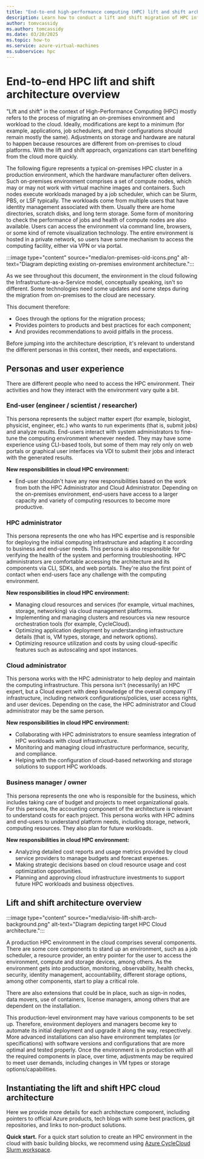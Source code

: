 ```yaml
---
title: "End-to-end high-performance computing (HPC) lift and shift architecture overview"
description: Learn how to conduct a lift and shift migration of HPC infrastructure and workloads from an on-premises environment to the cloud.
author: tomvcassidy
ms.author: tomcassidy
ms.date: 03/20/2025
ms.topic: how-to
ms.service: azure-virtual-machines
ms.subservice: hpc
---
```


# End-to-end HPC lift and shift architecture overview

"Lift and shift" in the context of High-Performance Computing (HPC) mostly refers to the process of migrating an on-premises environment and workload to the cloud. Ideally, modifications are kept to a minimum (for example, applications, job schedulers, and their configurations should remain mostly the same). Adjustments on storage and hardware are natural to happen because resources are different from on-premises to cloud platforms. With the lift and shift approach, organizations can start benefiting from the cloud more quickly.

The following figure represents a typical on-premises HPC cluster in a production environment, which the hardware manufacturer often delivers. Such on-premises environment comprises a set of compute nodes, which may or may not work with virtual machine images and containers. Such nodes execute workloads managed by a job scheduler, which can be Slurm, PBS, or LSF typically. The workloads come from multiple users that have identity management associated with them. Usually there are home directories, scratch disks, and long term storage. Some form of monitoring to check the performance of jobs and health of compute nodes are also available. Users can access the environment via command line, browsers, or some kind of remote visualization technology. The entire environment is hosted in a private network, so users have some mechanism to access the computing facility, either via VPN or via portal.

:::image type="content" source="media/on-premises-old-icons.png" alt-text="Diagram depicting existing on-premises environment architecture.":::

As we see throughout this document, the environment in the cloud following the Infrastructure-as-a-Service model, conceptually speaking, isn't so different. Some technologies need some updates and some steps during the migration from on-premises to the cloud are necessary.

This document therefore:

- Goes through the options for the migration process;
- Provides pointers to products and best practices for each component;
- And provides recommendations to avoid pitfalls in the process.

Before jumping into the architecture description, it's relevant to understand
the different personas in this context, their needs, and expectations.

## Personas and user experience

There are different people who need to access the HPC environment. Their activities and how they interact with the environment vary quite a bit.

### End-user (engineer / scientist / researcher)

This persona represents the subject matter expert (for example, biologist, physicist, engineer, etc.) who wants to run experiments (that is, submit jobs) and analyze results. End-users interact with system administrators to fine-tune the computing environment whenever needed. They may have some experience using CLI-based tools, but some of them may rely only on web portals or graphical user interfaces via VDI to submit their jobs and interact with the generated results.

**New responsibilities in cloud HPC environment:**

- End-user shouldn't have any new responsibilities based on the work from both the HPC Administrator and Cloud Administrator. Depending on the on-premises environment, end-users have access to a larger capacity and variety of computing resources to become more productive.

### HPC administrator

This persona represents the one who has HPC expertise and is responsible for deploying the initial computing infrastructure and adapting it according to business and end-user needs. This persona is also responsible for verifying the health of the system and performing troubleshooting. HPC administrators are comfortable accessing the architecture and its components via CLI, SDKs, and web portals. They're also the first point of contact when end-users face any challenge with the computing environment.

**New responsibilities in cloud HPC environment:**

- Managing cloud resources and services (for example, virtual machines, storage, networking) via cloud management platforms.
- Implementing and managing clusters and resources via new resource orchestration tools (for example, CycleCloud).
- Optimizing application deployment by understanding infrastructure details (that is, VM types, storage, and network options).
- Optimizing resource utilization and costs by using cloud-specific features such as autoscaling and spot instances.

### Cloud administrator

This persona works with the HPC administrator to help deploy and maintain the computing infrastructure. This persona isn't (necessarily) an HPC expert, but a Cloud expert with deep knowledge of the overall company IT infrastructure, including network configurations/policies, user access rights, and user devices. Depending on the case, the HPC administrator and Cloud administrator may be the same person.

**New responsibilities in cloud HPC environment:**

- Collaborating with HPC administrators to ensure seamless integration of HPC workloads with cloud infrastructure.
- Monitoring and managing cloud infrastructure performance, security, and compliance.
- Helping with the configuration of cloud-based networking and storage solutions to support HPC workloads.

### Business manager / owner

This persona represents the one who is responsible for the business, which includes taking care of budget and projects to meet organizational goals. For this persona, the accounting component of the architecture is relevant to understand costs for each project. This persona works with HPC admins and end-users to understand platform needs, including storage, network, computing resources. They also plan for future workloads.

**New responsibilities in cloud HPC environment:**

- Analyzing detailed cost reports and usage metrics provided by cloud service providers to manage budgets and forecast expenses.
- Making strategic decisions based on cloud resource usage and cost optimization opportunities.
- Planning and approving cloud infrastructure investments to support future HPC workloads and business objectives.

## Lift and shift architecture overview

:::image type="content" source="media/visio-lift-shift-arch-background.png" alt-text="Diagram depicting target HPC Cloud architecture.":::

A production HPC environment in the cloud comprises several components. There are some core components to stand up an environment, such as a job scheduler, a resource provider, an entry pointer for the user to access the environment, compute and storage devices, among others. As the environment gets into production, monitoring, observability, health checks, security, identity management, accountability, different storage options, among other components, start to play a critical role.

There are also extensions that could be in place, such as sign-in nodes, data movers, use of containers, license managers, among others that are dependent on the installation.

This production-level environment may have various components to be set up. Therefore, environment deployers and managers become key to automate its initial deployment and upgrade it along the way, respectively. More advanced installations can also have environment templates (or specifications) with software versions and configurations that are more optimal and tested properly. Once the environment is in production with all the required components in place, over time, adjustments may be required to meet user demands, including changes in VM types or storage options/capabilities.

## Instantiating the lift and shift HPC cloud architecture

Here we provide more details for each architecture component, including pointers to official Azure products, tech blogs with some best practices, git repositories, and links to non-product solutions.

**Quick start.** For a quick start solution to create an HPC environment in the cloud with basic building blocks, we recommend using [Azure CycleCloud Slurm workspace](https://techcommunity.microsoft.com/t5/azure-high-performance-computing/introducing-azure-cyclecloud-slurm-workspace-preview/ba-p/4158433).
